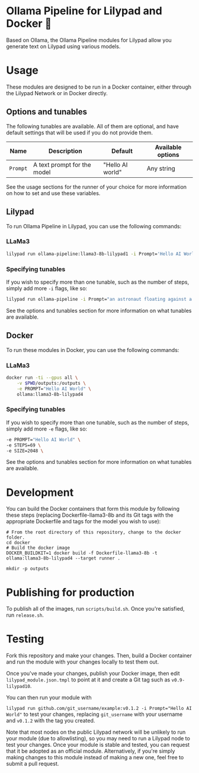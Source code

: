 # Ollama Pipeline for Lilypad and Docker 🐋
Based on Ollama, the Ollama Pipeline modules for Lilypad allow you generate text on Lilypad using various models.

# Usage
These modules are designed to be run in a Docker container, either through the Lilypad Network or in Docker directly.

## Options and tunables
The following tunables are available. All of them are optional, and have default settings that will be used if you do not provide them.

| Name | Description | Default | Available options |
|------|-------------|---------|-------------------|
| `Prompt` | A text prompt for the model | "Hello AI world" | Any string |

See the usage sections for the runner of your choice for more information on how to set and use these variables.

## Lilypad
To run Ollama Pipeline in Lilypad, you can use the following commands:

### LLaMa3
```bash
lilypad run ollama-pipeline:llama3-8b-lilypad1 -i Prompt='Hello AI World'
```

### Specifying tunables

If you wish to specify more than one tunable, such as the number of steps, simply add more `-i` flags, like so:

```bash
lilypad run ollama-pipeline -i Prompt="an astronaut floating against a white background" -i Steps=69
```

See the options and tunables section for more information on what tunables are available.

## Docker

To run these modules in Docker, you can use the following commands:

### LLaMa3

```bash
docker run -ti --gpus all \
    -v $PWD/outputs:/outputs \
    -e PROMPT="Hello AI World" \
    ollama:llama3-8b-lilypad4
```

### Specifying tunables
If you wish to specify more than one tunable, such as the number of steps, simply add more `-e` flags, like so:

```bash
-e PROMPT="Hello AI World" \
-e STEPS=69 \
-e SIZE=2048 \
```

See the options and tunables section for more information on what tunables are available.

# Development
You can build the Docker containers that form this module by following these steps (replacing Dockerfile-llama3-8b and its Git tags with the appropriate Dockerfile and tags for the model you wish to use):

```
# From the root directory of this repository, change to the docker folder.
cd docker
# Build the docker image
DOCKER_BUILDKIT=1 docker build -f Dockerfile-llama3-8b -t ollama:llama3-8b-lilypad4 --target runner .
```
```
mkdir -p outputs
```

# Publishing for production
To publish all of the images, run `scripts/build.sh`. Once you're satisfied, run `release.sh`.

# Testing
Fork this repository and make your changes. Then, build a Docker container and run the module with your changes locally to test them out.

Once you've made your changes, publish your Docker image, then edit `lilypad_module.json.tmpl` to point at it and create a Git tag such as `v0.9-lilypad10`.

You can then run your module with 

`lilypad run github.com/git_username/example:v0.1.2 -i Prompt="Hello AI World"` to test your changes, replacing `git_username` with your username and `v0.1.2` with the tag you created.

Note that most nodes on the public Lilypad network will be unlikely to run your module (due to allowlisting), so you may need to run a Lilypad node to test your changes. Once your module is stable and tested, you can request that it be adopted as an official module. Alternatively, if you're simply making changes to this module instead of making a new one, feel free to submit a pull request.

